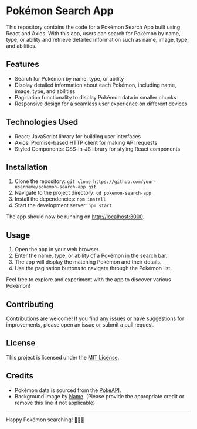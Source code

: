 # Pokémon Search App

This repository contains the code for a Pokémon Search App built using React and Axios. With this app, users can search for Pokémon by name, type, or ability and retrieve detailed information such as name, image, type, and abilities.

## Features

- Search for Pokémon by name, type, or ability
- Display detailed information about each Pokémon, including name, image, type, and abilities
- Pagination functionality to display Pokémon data in smaller chunks
- Responsive design for a seamless user experience on different devices

## Technologies Used

- React: JavaScript library for building user interfaces
- Axios: Promise-based HTTP client for making API requests
- Styled Components: CSS-in-JS library for styling React components

## Installation

1. Clone the repository: `git clone https://github.com/your-username/pokemon-search-app.git`
2. Navigate to the project directory: `cd pokemon-search-app`
3. Install the dependencies: `npm install`
4. Start the development server: `npm start`

The app should now be running on [http://localhost:3000](http://localhost:3000).

## Usage

1. Open the app in your web browser.
2. Enter the name, type, or ability of a Pokémon in the search bar.
3. The app will display the matching Pokémon and their details.
4. Use the pagination buttons to navigate through the Pokémon list.

Feel free to explore and experiment with the app to discover various Pokémon!

## Contributing

Contributions are welcome! If you find any issues or have suggestions for improvements, please open an issue or submit a pull request.

## License

This project is licensed under the [MIT License](LICENSE).

## Credits

- Pokémon data is sourced from the [PokeAPI](https://pokeapi.co/).
- Background image by [Name](Link). (Please provide the appropriate credit or remove this line if not applicable)

---

Happy Pokémon searching! 🌟🔎🔥
